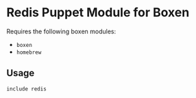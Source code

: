# Redis Puppet Module for Boxen

Requires the following boxen modules:

* `boxen`
* `homebrew`

## Usage

```puppet
include redis
```